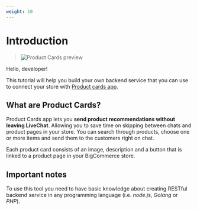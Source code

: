 ```yaml
---
weight: 10
---
```


# Introduction

> ![Product Cards preview](https://cdn.livechat-static.com/api/file/v2/lc/att-old/8656216/5f2833fbbdcd1ee5c933867031d975a6/shopping-cards-for-shopify-beta.gif)

Hello, developer!

This tutorial will help you build your own backend service that you can use to connect your store with <a href="https://www.livechatinc.com/marketplace/apps/product-cards/" target="_blank">Product cards app</a>.

## What are Product Cards? 

Product Cards app lets you **send product recommendations without leaving LiveChat**. Allowing you to save time on skipping between chats and product pages in your store. You can search through products, choose one or more items and send them to the customers right on chat.

Each product card consists of an image, description and a button that is linked to a product page in your BigCommerce store.

## Important notes

To use this tool you need to have basic knowledge about creating RESTful backend service in any programming language (i.e. *node.js*, *Golang* or *PHP*). 
